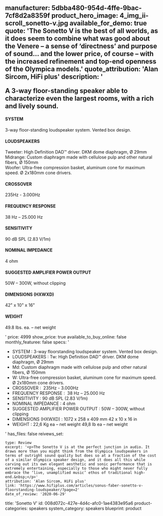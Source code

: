 manufacturer: 5dbba480-954d-4ffe-9bac-7cf8d2a8359f
product_hero_image: 4_img_ii-scroll_sonetto-v.jpg
available_for_demo: true
quote: 'The Sonetto V is the best of all worlds, as it does seem to  combine what was good about the Venere – a sense of ‘directness’ and purpose of sound... and the lower price, of course – with the increased refinement and top-end openness of the Olympica models.'
quote_attribution: 'Alan Sircom, HiFi plus'
description: '<p>A 3-way floor-standing speaker able to characterize even the largest rooms, with a rich and lively sound.</p><h4>SYSTEM</h4><p>3-way floor-standing loudspeaker system. Vented box design.</p><h4>LOUDSPEAKERS</h4><p>Tweeter: High Definition DAD™ driver. DKM dome diaphragm, Ø 29mm<br>Midrange: Custom diaphragm made with cellulose pulp and other natural fibers, Ø 150mm<br>Woofer: Ultra-free compression basket, aluminum cone for maximum speed. Ø 2x180mm cone drivers.</p><h4>CROSSOVER</h4><p>235Hz - 3.000Hz</p><h4>FREQUENCY RESPONSE</h4><p>38 Hz – 25.000 Hz</p><h4>SENSITIVITY</h4><p>90 dB SPL (2.83 V/1m)</p><h4>NOMINAL IMPEDANCE</h4><p>4 ohm</p><h4>SUGGESTED AMPLIFIER POWER OUTPUT</h4><p>50W – 300W, without clipping</p><h4>DIMENSIONS (HXWXD)</h4><p>42" x 10" x 16"</p><h4>WEIGHT</h4><p>49.8 Ibs. ea. – net weight</p>'
price: 4999
show_price: true
available_to_buy_online: false
monthly_featuree: false
specs: '<ul><li>SYSTEM : 3-way floorstanding loudspeaker system. Vented box design.<br></li><li>LOUDSPEAKERS : Tw: High Definition DAD™ driver. DKM dome diaphragm, Ø 29mm<br></li><li>Md: Custom diaphragm made with cellulose pulp and other natural fibers, Ø 150mm<br></li><li>W: Ultra-free compression basket, aluminum cone for maximum speed. Ø 2x180mm cone drivers.<br></li><li>CROSSOVER : &nbsp;235Hz - 3.000Hz<br></li><li>FREQUENCY RESPONSE : &nbsp;38 Hz – 25.000 Hz<br></li><li>SENSITIVITY : 90 dB SPL (2.83 V/1m)<br></li><li>NOMINAL IMPEDANCE : 4 ohm<br></li><li>SUGGESTED AMPLIFIER POWER OUTPUT : 50W – 300W, without clipping<br></li><li>DIMENSIONS (HXWXD) : 1072 x 258 x 409 mm 42 x 10 x 16 in<br></li><li>WEIGHT : 22,6 Kg ea – net weight 49,8 Ib ea – net weight<br></li></ul>'
has_files: false
reivews_set:
  -
    type: Review
    excerpt: '<p>The Sonetto V is at the perfect junction in audio. It draws more than you might think from the Olympica loudspeakers in terms of outright sound quality but does so at a fraction of the cost of a similar Olympica speaker design, and it does all this while carving out its own elegant aesthetic and sonic performance that is extremely entertaining, especially to those who might never fully embrace the ‘live, unamplified music’ ethos of traditional high-end.&nbsp;</p>'
    attribution: 'Alan Sircom, HiFi plus'
    link: 'https://www.hifiplus.com/articles/sonus-faber-sonetto-v-floorstanding-loudspeaker/?page=2'
    date_of_review: '2020-06-29'
title: 'Sonetto V'
id: 008d072c-427e-4d4c-afc0-1ae4383e95a6
product-categories: speakers
system_category: speakers
blueprint: product
